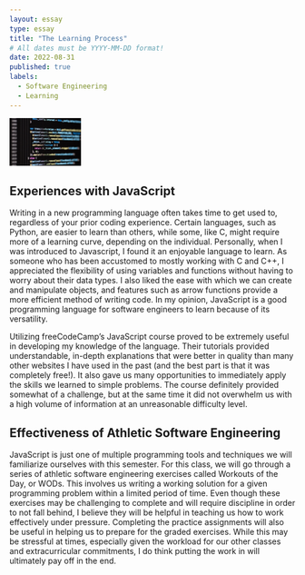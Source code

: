 ```yaml
---
layout: essay
type: essay
title: "The Learning Process"
# All dates must be YYYY-MM-DD format!
date: 2022-08-31
published: true
labels:
  - Software Engineering
  - Learning
---
```


<img width="25%" class="rounded float-start pe-4" src="../img/programming.jpg">

## Experiences with JavaScript

Writing in a new programming language often takes time to get used to, regardless of your prior coding experience. Certain languages, such as Python, are easier to learn than others, while some, like C, might require more of a learning curve, depending on the individual. Personally, when I was introduced to Javascript, I found it an enjoyable language to learn. As someone who has been accustomed to mostly working with C and C++, I appreciated the flexibility of using variables and functions without having to worry about their data types. I also liked the ease with which we can create and manipulate objects, and features such as arrow functions provide a more efficient method of writing code. In my opinion, JavaScript is a good programming language for software engineers to learn because of its versatility.

Utilizing freeCodeCamp’s JavaScript course proved to be extremely useful in developing my knowledge of the language. Their tutorials provided understandable, in-depth explanations that were better in quality than many other websites I have used in the past (and the best part is that it was completely free!). It also gave us many opportunities to immediately apply the skills we learned to simple problems. The course definitely provided somewhat of a challenge, but at the same time it did not overwhelm us with a high volume of information at an unreasonable difficulty level. 

## Effectiveness of Athletic Software Engineering

JavaScript is just one of multiple programming tools and techniques we will familiarize ourselves with this semester. For this class, we will go through a series of athletic software engineering exercises called Workouts of the Day, or WODs. This involves us writing a working solution for a given programming problem within a limited period of time. Even though these exercises may be challenging to complete and will require discipline in order to not fall behind, I believe they will be helpful in teaching us how to work effectively under pressure. Completing the practice assignments will also be useful in helping us to prepare for the graded exercises. While this may be stressful at times, especially given the workload for our other classes and extracurricular commitments, I do think putting the work in will ultimately pay off in the end. 
